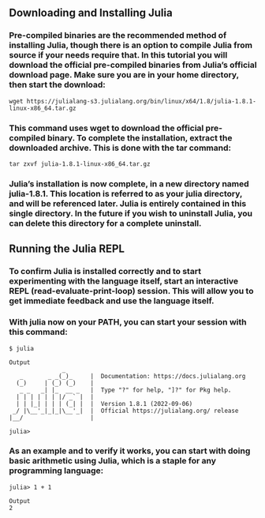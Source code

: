 ## Downloading and Installing Julia
### Pre-compiled binaries are the recommended method of installing Julia, though there is an option to compile Julia from source if your needs require that. In this tutorial you will download the official pre-compiled binaries from Julia’s official download page. Make sure you are in your home directory, then start the download:
~~~
wget https://julialang-s3.julialang.org/bin/linux/x64/1.8/julia-1.8.1-linux-x86_64.tar.gz
~~~
### This command uses wget to download the official pre-compiled binary. To complete the installation, extract the downloaded archive. This is done with the tar command:
~~~
tar zxvf julia-1.8.1-linux-x86_64.tar.gz
~~~
### Julia’s installation is now complete, in a new directory named julia-1.8.1. This location is referred to as your julia directory, and will be referenced later. Julia is entirely contained in this single directory. In the future if you wish to uninstall Julia, you can delete this directory for a complete uninstall.

## Running the Julia REPL
### To confirm Julia is installed correctly and to start experimenting with the language itself, start an interactive REPL (read-evaluate-print-loop) session. This will allow you to get immediate feedback and use the language itself.

### With julia now on your PATH, you can start your session with this command:
~~~
$ julia
~~~

~~~
Output
               _
   _       _ _(_)_     |  Documentation: https://docs.julialang.org
  (_)     | (_) (_)    |
   _ _   _| |_  __ _   |  Type "?" for help, "]?" for Pkg help.
  | | | | | | |/ _` |  |
  | | |_| | | | (_| |  |  Version 1.8.1 (2022-09-06)
 _/ |\__'_|_|_|\__'_|  |  Official https://julialang.org/ release
|__/                   |

julia>
~~~

### As an example and to verify it works, you can start with doing basic arithmetic using Julia, which is a staple for any programming language:
~~~
julia> 1 + 1
~~~

~~~
Output
2
~~~